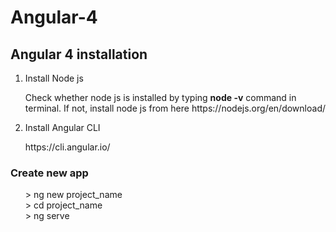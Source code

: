 # Angular-4
## Angular 4 installation

<ol>
  
  <li>Install Node js</li>
  <p>Check whether node js is installed by typing <strong>node -v</strong> command in terminal. If not, install node js from here <a>https://nodejs.org/en/download/</a></p>
  <li>Install Angular CLI</li>
  <p><a>https://cli.angular.io/</a></p>
 
  
</ol>  

### Create new app
<ul>
  > ng new project_name <br/>
> cd project_name<br/>
> ng serve<br/>
 </ul>
